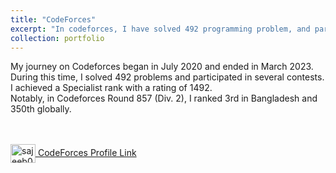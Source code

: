 ```yaml
---
title: "CodeForces"
excerpt: "In codeforces, I have solved 492 programming problem, and participated in several contests. <br/>Highest rating: 1492 (specialist) <img src='/images/CodeForces1.jpg'>"
collection: portfolio
---
```


My journey on Codeforces began in July 2020 and ended in March 2023. During this time, I solved 492 problems and participated in several contests. I achieved a Specialist rank with a rating of 1492. <br> Notably, in Codeforces Round 857 (Div. 2), I ranked 3rd in Bangladesh and 350th globally.

<br> <br>
<a href="https://codeforces.com/profile/sajeeb02" target="blank"><img align="center" src="https://raw.githubusercontent.com/rahuldkjain/github-profile-readme-generator/master/src/images/icons/Social/codeforces.svg" alt="sajeeb02" height="30" width="40" /> CodeForces Profile Link</a> 